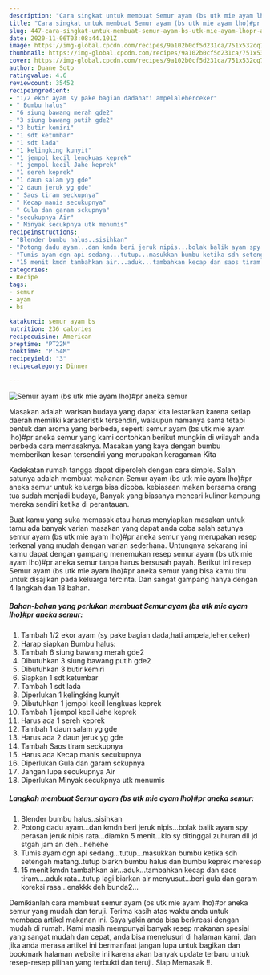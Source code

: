 ```yaml
---
description: "Cara singkat untuk membuat Semur ayam (bs utk mie ayam lho)#pr aneka semur teraktual"
title: "Cara singkat untuk membuat Semur ayam (bs utk mie ayam lho)#pr aneka semur teraktual"
slug: 447-cara-singkat-untuk-membuat-semur-ayam-bs-utk-mie-ayam-lhopr-aneka-semur-teraktual
date: 2020-11-06T03:08:44.101Z
image: https://img-global.cpcdn.com/recipes/9a102b0cf5d231ca/751x532cq70/semur-ayam-bs-utk-mie-ayam-lhopr-aneka-semur-foto-resep-utama.jpg
thumbnail: https://img-global.cpcdn.com/recipes/9a102b0cf5d231ca/751x532cq70/semur-ayam-bs-utk-mie-ayam-lhopr-aneka-semur-foto-resep-utama.jpg
cover: https://img-global.cpcdn.com/recipes/9a102b0cf5d231ca/751x532cq70/semur-ayam-bs-utk-mie-ayam-lhopr-aneka-semur-foto-resep-utama.jpg
author: Duane Soto
ratingvalue: 4.6
reviewcount: 35452
recipeingredient:
- "1/2 ekor ayam sy pake bagian dadahati ampelaleherceker"
- " Bumbu halus"
- "6 siung bawang merah gde2"
- "3 siung bawang putih gde2"
- "3 butir kemiri"
- "1 sdt ketumbar"
- "1 sdt lada"
- "1 kelingking kunyit"
- "1 jempol kecil lengkuas keprek"
- "1 jempol kecil Jahe keprek"
- "1 sereh keprek"
- "1 daun salam yg gde"
- "2 daun jeruk yg gde"
- " Saos tiram seckupnya"
- " Kecap manis secukupnya"
- " Gula dan garam sckupnya"
- "secukupnya Air"
- " Minyak secukpnya utk menumis"
recipeinstructions:
- "Blender bumbu halus..sisihkan"
- "Potong dadu ayam...dan kmdn beri jeruk nipis...bolak balik ayam spy perasan jeruk nipis rata...diamkn 5 menit...klo sy ditinggal zuhuran dll jd stgah jam an deh...hehehe"
- "Tumis ayam dgn api sedang...tutup...masukkan bumbu ketika sdh setengah matang..tutup biarkn bumbu halus dan bumbu keprek meresap"
- "15 menit kmdn tambahkan air...aduk...tambahkan kecap dan saos tiram....aduk rata...tutup lagi biarkan air menyusut...beri gula dan garam koreksi rasa...enakkk deh bunda2..."
categories:
- Recipe
tags:
- semur
- ayam
- bs

katakunci: semur ayam bs 
nutrition: 236 calories
recipecuisine: American
preptime: "PT22M"
cooktime: "PT54M"
recipeyield: "3"
recipecategory: Dinner

---
```



![Semur ayam (bs utk mie ayam lho)#pr aneka semur](https://img-global.cpcdn.com/recipes/9a102b0cf5d231ca/751x532cq70/semur-ayam-bs-utk-mie-ayam-lhopr-aneka-semur-foto-resep-utama.jpg)

Masakan adalah warisan budaya yang dapat kita lestarikan karena setiap daerah memiliki karasteristik tersendiri, walaupun namanya sama tetapi bentuk dan aroma yang berbeda, seperti semur ayam (bs utk mie ayam lho)#pr aneka semur yang kami contohkan berikut mungkin di wilayah anda berbeda cara memasaknya. Masakan yang kaya dengan bumbu memberikan kesan tersendiri yang merupakan keragaman Kita

Kedekatan rumah tangga dapat diperoleh dengan cara simple. Salah satunya adalah membuat makanan Semur ayam (bs utk mie ayam lho)#pr aneka semur untuk keluarga bisa dicoba. kebiasaan makan bersama orang tua sudah menjadi budaya, Banyak yang biasanya mencari kuliner kampung mereka sendiri ketika di perantauan.



Buat kamu yang suka memasak atau harus menyiapkan masakan untuk tamu ada banyak varian masakan yang dapat anda coba salah satunya semur ayam (bs utk mie ayam lho)#pr aneka semur yang merupakan resep terkenal yang mudah dengan varian sederhana. Untungnya sekarang ini kamu dapat dengan gampang menemukan resep semur ayam (bs utk mie ayam lho)#pr aneka semur tanpa harus bersusah payah.
Berikut ini resep Semur ayam (bs utk mie ayam lho)#pr aneka semur yang bisa kamu tiru untuk disajikan pada keluarga tercinta. Dan sangat gampang hanya dengan 4 langkah dan 18 bahan.


<!--inarticleads1-->

##### Bahan-bahan yang perlukan membuat Semur ayam (bs utk mie ayam lho)#pr aneka semur:

1. Tambah 1/2 ekor ayam (sy pake bagian dada,hati ampela,leher,ceker)
1. Harap siapkan  Bumbu halus:
1. Tambah 6 siung bawang merah gde2
1. Dibutuhkan 3 siung bawang putih gde2
1. Dibutuhkan 3 butir kemiri
1. Siapkan 1 sdt ketumbar
1. Tambah 1 sdt lada
1. Diperlukan 1 kelingking kunyit
1. Dibutuhkan 1 jempol kecil lengkuas keprek
1. Tambah 1 jempol kecil Jahe keprek
1. Harus ada 1 sereh keprek
1. Tambah 1 daun salam yg gde
1. Harus ada 2 daun jeruk yg gde
1. Tambah  Saos tiram seckupnya
1. Harus ada  Kecap manis secukupnya
1. Diperlukan  Gula dan garam sckupnya
1. Jangan lupa secukupnya Air
1. Diperlukan  Minyak secukpnya utk menumis




<!--inarticleads2-->

##### Langkah membuat  Semur ayam (bs utk mie ayam lho)#pr aneka semur:

1. Blender bumbu halus..sisihkan
1. Potong dadu ayam...dan kmdn beri jeruk nipis...bolak balik ayam spy perasan jeruk nipis rata...diamkn 5 menit...klo sy ditinggal zuhuran dll jd stgah jam an deh...hehehe
1. Tumis ayam dgn api sedang...tutup...masukkan bumbu ketika sdh setengah matang..tutup biarkn bumbu halus dan bumbu keprek meresap
1. 15 menit kmdn tambahkan air...aduk...tambahkan kecap dan saos tiram....aduk rata...tutup lagi biarkan air menyusut...beri gula dan garam koreksi rasa...enakkk deh bunda2...




Demikianlah cara membuat semur ayam (bs utk mie ayam lho)#pr aneka semur yang mudah dan teruji. Terima kasih atas waktu anda untuk membaca artikel makanan ini. Saya yakin anda bisa berkreasi dengan mudah di rumah. Kami masih mempunyai banyak resep makanan spesial yang sangat mudah dan cepat, anda bisa menelusuri di halaman kami, dan jika anda merasa artikel ini bermanfaat jangan lupa untuk bagikan dan bookmark halaman website ini karena akan banyak update terbaru untuk resep-resep pilihan yang terbukti dan teruji. Siap Memasak !!. 
